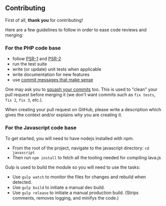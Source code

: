 ## Contributing

First of all, **thank you** for contributing!

Here are a few guidelines to follow in order to ease code reviews and merging:

### For the PHP code base

- follow [PSR-1](http://www.php-fig.org/psr/1/) and [PSR-2](http://www.php-fig.org/psr/2/)
- run the test suite
- write (or update) unit tests when applicable
- write documentation for new features
- use [commit messages that make sense](http://tbaggery.com/2008/04/19/a-note-about-git-commit-messages.html)

One may ask you to [squash your commits](http://gitready.com/advanced/2009/02/10/squashing-commits-with-rebase.html) too. This is used to "clean" your pull request before merging it (we don't want commits such as `fix tests`, `fix 2`, `fix 3`, etc.).

When creating your pull request on GitHub, please write a description which gives the context and/or explains why you are creating it.


### For the Javascript code base

To get started, you will need to have nodejs installed with npm.

- From the root of the project, navigate to the javascript directory: `cd javascript`
- Then run `npm install` to fetch all the tooling needed for compiling lava.js

Gulp is used to build the module so you will need to use the tasks:
- Use `gulp watch` to monitor the files for changes and rebuild when detected.
- Use `gulp build` to initiate a manual dev build.
- Use `gulp release` to initiate a manual production build. (Strips comments, removes logging, and minifys the code.)
